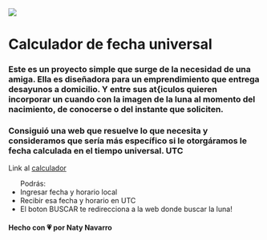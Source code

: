 <img src="(https://user-images.githubusercontent.com/84355672/150389824-3c3cbf6f-467f-4bfd-9e50-07e59540e766.png" whidth = "100%">

<h1>Calculador de fecha universal</h1>

<h3>Este es un proyecto simple que surge de la necesidad de una amiga. Ella es diseñadora para un emprendimiento que entrega desayunos a domicilio. Y entre sus at{iculos quieren incorporar un cuando con la imagen de la luna al momento del nacimiento, de conocerse o del instante que soliciten. </h3>

<h3>Consiguió una web que resuelve lo que necesita y consideramos que sería más específico si le otorgáramos le fecha calculada en el tiempo universal. UTC</h3>

Link al [calculador](https://nataliasoledadnavarro.github.io/Caculadora-UTC/)

<ul>Podrás:
    <li>Ingresar fecha y horario local</li>
    <li>Recibir esa fecha y horario en UTC</li>
    <li>El boton BUSCAR te redirecciona a la web donde buscar la luna!</li>
</ul>

<h4>Hecho con 💗 por Naty Navarro</h4>